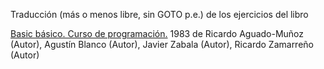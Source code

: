Traducción  (más o menos libre, sin GOTO p.e.) de los ejercicios del libro

[Basic básico. Curso de programación.][1] 1983
de Ricardo Aguado-Muñoz (Autor), Agustín Blanco (Autor), Javier Zabala (Autor), Ricardo Zamarreño (Autor)

[1]: http://www.amazon.es/Basic-básico-programación-Ricardo-Aguado-Muñoz/dp/B00H1S6ZL2/ref=sr_1_15?s=books&ie=UTF8&qid=1422987338&sr=1-15&keywords=basic+basico
